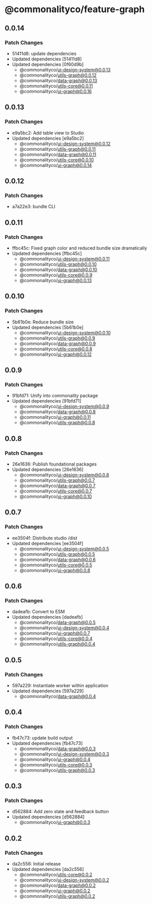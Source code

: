 # @commonalityco/feature-graph

## 0.0.14

### Patch Changes

- 51411d8: update dependencies
- Updated dependencies [51411d8]
- Updated dependencies [0f60d9b]
  - @commonalityco/ui-design-system@0.0.13
  - @commonalityco/utils-graph@0.0.12
  - @commonalityco/data-graph@0.0.13
  - @commonalityco/utils-core@0.0.11
  - @commonalityco/ui-graph@0.0.16

## 0.0.13

### Patch Changes

- e9a5bc2: Add table view to Studio
- Updated dependencies [e9a5bc2]
  - @commonalityco/ui-design-system@0.0.12
  - @commonalityco/utils-graph@0.0.11
  - @commonalityco/data-graph@0.0.11
  - @commonalityco/utils-core@0.0.10
  - @commonalityco/ui-graph@0.0.14

## 0.0.12

### Patch Changes

- a7a22e3: bundle CLI

## 0.0.11

### Patch Changes

- ffbc45c: Fixed graph color and reduced bundle size dramatically
- Updated dependencies [ffbc45c]
  - @commonalityco/ui-design-system@0.0.11
  - @commonalityco/utils-graph@0.0.10
  - @commonalityco/data-graph@0.0.10
  - @commonalityco/utils-core@0.0.9
  - @commonalityco/ui-graph@0.0.13

## 0.0.10

### Patch Changes

- 5b61b0e: Reduce bundle size
- Updated dependencies [5b61b0e]
  - @commonalityco/ui-design-system@0.0.10
  - @commonalityco/utils-graph@0.0.9
  - @commonalityco/data-graph@0.0.9
  - @commonalityco/utils-core@0.0.8
  - @commonalityco/ui-graph@0.0.12

## 0.0.9

### Patch Changes

- 91bfd71: Unify into commonality package
- Updated dependencies [91bfd71]
  - @commonalityco/ui-design-system@0.0.9
  - @commonalityco/data-graph@0.0.8
  - @commonalityco/ui-graph@0.0.11
  - @commonalityco/utils-graph@0.0.8

## 0.0.8

### Patch Changes

- 26e1636: Publish foundational packages
- Updated dependencies [26e1636]
  - @commonalityco/ui-design-system@0.0.8
  - @commonalityco/utils-graph@0.0.7
  - @commonalityco/data-graph@0.0.7
  - @commonalityco/utils-core@0.0.7
  - @commonalityco/ui-graph@0.0.10

## 0.0.7

### Patch Changes

- ee3504f: Distribute studio /dist
- Updated dependencies [ee3504f]
  - @commonalityco/ui-design-system@0.0.5
  - @commonalityco/utils-graph@0.0.5
  - @commonalityco/data-graph@0.0.6
  - @commonalityco/utils-core@0.0.5
  - @commonalityco/ui-graph@0.0.8

## 0.0.6

### Patch Changes

- dadeafb: Convert to ESM
- Updated dependencies [dadeafb]
  - @commonalityco/data-graph@0.0.5
  - @commonalityco/ui-design-system@0.0.4
  - @commonalityco/ui-graph@0.0.7
  - @commonalityco/utils-core@0.0.4
  - @commonalityco/utils-graph@0.0.4

## 0.0.5

### Patch Changes

- 597a229: Instantiate worker within application
- Updated dependencies [597a229]
  - @commonalityco/data-graph@0.0.4

## 0.0.4

### Patch Changes

- fb47c73: update build output
- Updated dependencies [fb47c73]
  - @commonalityco/data-graph@0.0.3
  - @commonalityco/ui-design-system@0.0.3
  - @commonalityco/ui-graph@0.0.4
  - @commonalityco/utils-core@0.0.3
  - @commonalityco/utils-graph@0.0.3

## 0.0.3

### Patch Changes

- d562884: Add zero state and feedback button
- Updated dependencies [d562884]
  - @commonalityco/ui-graph@0.0.3

## 0.0.2

### Patch Changes

- da2c556: Initial release
- Updated dependencies [da2c556]
  - @commonalityco/utils-core@0.0.2
  - @commonalityco/ui-design-system@0.0.2
  - @commonalityco/data-graph@0.0.2
  - @commonalityco/ui-graph@0.0.2
  - @commonalityco/utils-graph@0.0.2

